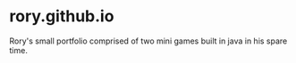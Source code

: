 # rory.github.io
Rory's small portfolio comprised of two mini games built in java in his spare time.
